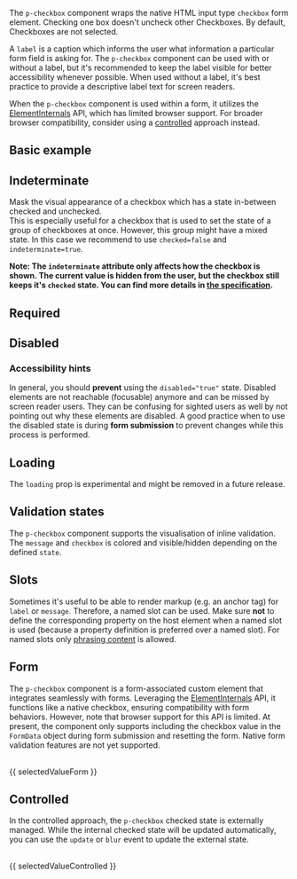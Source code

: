 <ComponentHeading name="Checkbox"></ComponentHeading>

The `p-checkbox` component wraps the native HTML input type `checkbox` form element. Checking one box doesn't uncheck
other Checkboxes. By default, Checkboxes are not selected.

A `label` is a caption which informs the user what information a particular form field is asking for. The `p-checkbox`
component can be used with or without a label, but it's recommended to keep the label visible for better accessibility
whenever possible. When used without a label, it's best practice to provide a descriptive label text for screen readers.

<Notification heading="Attention" heading-tag="h2" state="warning">
When the <code>p-checkbox</code> component is used within a form, it utilizes the
<a href="https://developer.mozilla.org/en-US/docs/Web/API/ElementInternals">ElementInternals</a> API, which has limited
browser support. For broader browser compatibility, consider using a
<a href="components/checkbox/examples#controlled">controlled</a> approach instead.
</Notification>

<TableOfContents></TableOfContents>

## Basic example

<Playground :markup="hideLabelMarkup" :config="config">
  <PlaygroundSelect v-model="hideLabel" :values="hideLabels" name="hideLabel"></PlaygroundSelect>
</Playground>

## Indeterminate

Mask the visual appearance of a checkbox which has a state in-between checked and unchecked.  
This is especially useful for a checkbox that is used to set the state of a group of checkboxes at once. However, this
group might have a mixed state. In this case we recommend to use `checked=false` and `indeterminate=true`.

**Note: The `indeterminate` attribute only affects how the checkbox is shown. The current value is hidden from the user,
but the checkbox still keeps it's `checked` state. You can find more details in
[the specification](https://w3.org/TR/html52/sec-forms.html#dom-htmlinputelement-indeterminate).**

<Playground :markup="indeterminate" :config="config"></Playground>

## Required

<Playground :markup="required" :config="config"></Playground>

## Disabled

<Playground :markup="disabled" :config="config"></Playground>

### <A11yIcon></A11yIcon> Accessibility hints

In general, you should **prevent** using the `disabled="true"` state. Disabled elements are not reachable (focusable)
anymore and can be missed by screen reader users. They can be confusing for sighted users as well by not pointing out
why these elements are disabled. A good practice when to use the disabled state is during **form submission** to prevent
changes while this process is performed.

## Loading

<Notification heading="Attention" heading-tag="h3" state="warning">
  The <code>loading</code> prop is experimental and might be removed in a future release.
</Notification>

<Playground :markup="loading" :config="config"></Playground>

## Validation states

The `p-checkbox` component supports the visualisation of inline validation. The `message` and `checkbox` is colored and
visible/hidden depending on the defined `state`.

<Playground :markup="stateMarkup" :config="config">
  <PlaygroundSelect v-model="state" :values="states" name="state"></PlaygroundSelect>
</Playground>

## Slots

Sometimes it's useful to be able to render markup (e.g. an anchor tag) for `label` or `message`. Therefore, a named slot
can be used. Make sure **not** to define the corresponding property on the host element when a named slot is used
(because a property definition is preferred over a named slot). For named slots only
[phrasing content](https://developer.mozilla.org/en-US/docs/Web/Guide/HTML/Content_categories#Phrasing_content) is
allowed.

<Playground :markup="slots" :config="config"></Playground>

## Form

The `p-checkbox` component is a form-associated custom element that integrates seamlessly with forms. Leveraging the
[ElementInternals](https://developer.mozilla.org/en-US/docs/Web/API/ElementInternals) API, it functions like a native
checkbox, ensuring compatibility with form behaviors. However, note that browser support for this API is limited. At
present, the component only supports including the checkbox value in the `FormData` object during form submission and
resetting the form. Native form validation features are not yet supported.

<Playground :frameworkMarkup="formExample" :config="{ ...config, withoutDemo: true }">
  <form @submit.prevent="onSubmit">
    <p-checkbox name="some-name" label="Some Label" :theme="theme" value="some-value" checked/>
    <br>
    <PlaygroundButton name="Submit" type="submit"></PlaygroundButton>
    <p-text :theme="theme" style="display: inline-block;">{{ selectedValueForm }}</p-text>
  </form>
</Playground>

## Controlled

In the controlled approach, the `p-checkbox` checked state is externally managed. While the internal checked state will
be updated automatically, you can use the `update` or `blur` event to update the external state.

<Playground :frameworkMarkup="controlledExample" :config="{ ...config, withoutDemo: true }">
<p-checkbox name="some-name" label="Some Label" value="some-value" :theme="theme" @update="updateControlledExample"></p-checkbox>
<br>
<p-text :theme="theme">{{ selectedValueControlled }}</p-text>
</Playground>

<script lang="ts">
import Vue from 'vue';
import {getCheckboxCodeSamples} from "shared/src";
import Component from 'vue-class-component';
import { FORM_STATES } from '../../utils'; 

@Component
export default class Code extends Vue {
  config = { themeable: true, spacing: 'block' };

  get theme(): Theme {
    return this.$store.getters.playgroundTheme;
  }

  hideLabel = false;
  hideLabels = [false, true, '{ base: true, l: false }'];
  get hideLabelMarkup() {
    return `<p-checkbox label="Some label" hide-label="${this.hideLabel}" name="some-name">
</p-checkbox>
<p-checkbox label="Some label" hide-label="${this.hideLabel}" name="some-name" checked>
</p-checkbox>`;
  }

  indeterminate =
`<p-checkbox label="Some label" indeterminate>
</p-checkbox>
<p-checkbox label="Some label" name="some-name" indeterminate checked>
</p-checkbox>`;

  formExample = getCheckboxCodeSamples('default');
  controlledExample = getCheckboxCodeSamples('example-controlled');

  required =
`<p-checkbox label="Some label" name="some-name" required>
</p-checkbox>
<p-checkbox label="Some label" name="some-name" required checked>
</p-checkbox>`;

  disabled =
`<p-checkbox label="Some label" name="some-name" disabled></p-checkbox>
<p-checkbox label="Some label" name="some-name" disabled checked></p-checkbox>`;

  isLoading = true;
  get loading() {
    return `<p-checkbox label="Some label" loading="${this.isLoading}" name="some-name">
</p-checkbox>
<p-checkbox label="Some label" loading="${this.isLoading}" name="some-name" checked>
</p-checkbox>`;
  }


  state = 'error';
  states = FORM_STATES;
  get stateMarkup() {
    const message = this.state !== 'none' ? `Some ${this.state} validation message.` : ''; 
    return `<p-checkbox label="Some label" state="${this.state}" message="${message}" name="some-name">
</p-checkbox>`;
  }

  slots =
`<p-checkbox state="error" name="some-name" aria-labelledby="some-label-id" aria-describedby="some-message-id">
  <span slot="label" id="some-label-id">Some label with a <a href="https://designsystem.porsche.com">link</a>.</span>
  <span slot="message" id="some-message-id">Some error message with a <a href="https://designsystem.porsche.com">link</a>.</span>
</p-checkbox>`;

  selectedValueForm = 'Last submitted data: ';
  onSubmit(e) {
    const formData = new FormData(e.target);
    this.selectedValueForm = `Last submitted data: ${
      Array.from(formData.entries(), ([_, value]) => value)
        .join('')
    }`;
  }

  selectedValueControlled = 'Selected value: ';
  updateControlledExample(e) {
    this.selectedValueControlled = `Selected value: ${e.detail.checked}`;
  }
}
</script>
